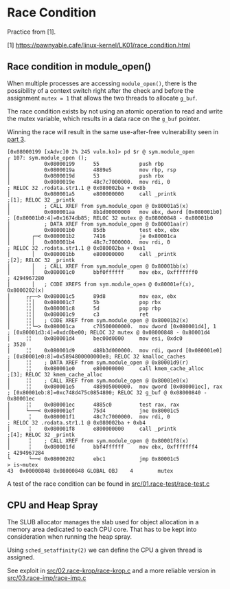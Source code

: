 # Race Condition

Practice from [1].

[1] https://pawnyable.cafe/linux-kernel/LK01/race_condition.html

## Race condition in module_open()

When multiple processes are accessing `module_open()`, there is the
possibility of a context switch right after the check and before the assignment
`mutex = 1` that allows the two threads to allocate `g_buf`.

The race condition exists by not using an atomic operation to read and write
the mutex variable, which results in a data race on the `g_buf` pointer.

Winning the race will result in the same use-after-free vulnerability seen in
[part 3](https://github.com/cpey/pawnyable/tree/main/LK01-3).

~~~gdb
[0x08000199 [xAdvc]0 2% 245 vuln.ko]> pd $r @ sym.module_open
┌ 107: sym.module_open ();
│           0x08000199      55             push rbp
│           0x0800019a      4889e5         mov rbp, rsp
│           0x0800019d      53             push rbx
│           0x0800019e      48c7c7000000.  mov rdi, 0                  ; RELOC 32 .rodata.str1.1 @ 0x080002ba + 0x8b
│           0x080001a5      e800000000     call _printk                ;[1]; RELOC 32 _printk
│           ; CALL XREF from sym.module_open @ 0x80001a5(x)
│           0x080001aa      8b1d00000000   mov ebx, dword [0x080001b0]    ; [0x80001b0:4]=0x1674db85; RELOC 32 mutex @ 0x08000848 - 0x80001b0
│           ; DATA XREF from sym.module_open @ 0x80001aa(r)
│           0x080001b0      85db           test ebx, ebx
│       ┌─< 0x080001b2      7416           je 0x80001ca
│       │   0x080001b4      48c7c7000000.  mov rdi, 0                  ; RELOC 32 .rodata.str1.1 @ 0x080002ba + 0xa1
│       │   0x080001bb      e800000000     call _printk                ;[2]; RELOC 32 _printk
│       │   ; CALL XREF from sym.module_open @ 0x80001bb(x)
│       │   0x080001c0      bbf0ffffff     mov ebx, 0xfffffff0         ; 4294967280
│       │   ; CODE XREFS from sym.module_open @ 0x80001ef(x), 0x8000202(x)
│     ┌┌──> 0x080001c5      89d8           mov eax, ebx
│     ╎╎│   0x080001c7      5b             pop rbx
│     ╎╎│   0x080001c8      5d             pop rbp
│     ╎╎│   0x080001c9      c3             ret
│     ╎╎│   ; CODE XREF from sym.module_open @ 0x80001b2(x)
│     ╎╎└─> 0x080001ca      c70500000000.  mov dword [0x080001d4], 1    ; [0x80001d3:4]=0xdc0be00; RELOC 32 mutex @ 0x08000848 - 0x80001d4
│     ╎╎    0x080001d4      bec00d0000     mov esi, 0xdc0              ; 3520
│     ╎╎    0x080001d9      488b3d000000.  mov rdi, qword [0x080001e0]    ; [0x80001e0:8]=0x5894800000000e8; RELOC 32 kmalloc_caches
│     ╎╎    ; DATA XREF from sym.module_open @ 0x80001d9(r)
│     ╎╎    0x080001e0      e800000000     call kmem_cache_alloc       ;[3]; RELOC 32 kmem_cache_alloc
│     ╎╎    ; CALL XREF from sym.module_open @ 0x80001e0(x)
│     ╎╎    0x080001e5      488905000000.  mov qword [0x080001ec], rax    ; [0x80001eb:8]=0xc748d475c0854800; RELOC 32 g_buf @ 0x08000840 - 0x80001ec
│     ╎╎    0x080001ec      4885c0         test rax, rax
│     └───< 0x080001ef      75d4           jne 0x80001c5
│      ╎    0x080001f1      48c7c7000000.  mov rdi, 0                  ; RELOC 32 .rodata.str1.1 @ 0x080002ba + 0xb4
│      ╎    0x080001f8      e800000000     call _printk                ;[4]; RELOC 32 _printk
│      ╎    ; CALL XREF from sym.module_open @ 0x80001f8(x)
│      ╎    0x080001fd      bbf4ffffff     mov ebx, 0xfffffff4         ; 4294967284
└      └──< 0x08000202      ebc1           jmp 0x80001c5
> is~mutex
43  0x00000848 0x08000848 GLOBAL OBJ    4        mutex
~~~

A test of the race condition can be found in [src/01.race-test/race-test.c](https://github.com/cpey/pawnyable/blob/main/LK01-4/src/01.race-test/race-test.c)

## CPU and Heap Spray

The SLUB allocator manages the slab used for object allocation in a memory area dedicated to each CPU core. That has to be kept into consideration when running the heap spray.

Using `sched_setaffinity(2)` we can define the CPU a given thread is assigned.

See exploit in [src/02.race-krop/race-krop.c](https://github.com/cpey/pawnyable/blob/main/LK01-4/src/02.race-krop/race-krop.c)
and a more reliable version in [src/03.race-imp/race-imp.c](https://github.com/cpey/pawnyable/blob/main/LK01-4/src/03.race-imp/race-imp.c)
